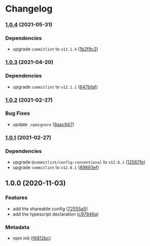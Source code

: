 # Changelog

### [1.0.4](https://github.com/b2broker/commitlint-config/compare/v1.0.3...v1.0.4) (2021-05-31)

### Dependencies

- upgrade `commitlint` to `v12.1.4` ([1b2f9c2](https://github.com/b2broker/commitlint-config/commit/1b2f9c2194a17184f3a34d6649be79b5cdfea7a2))

### [1.0.3](https://github.com/b2broker/commitlint-config/compare/v1.0.2...v1.0.3) (2021-04-20)

### Dependencies

- upgrade `commitlint` to `v12.1.1` ([647bfaf](https://github.com/b2broker/commitlint-config/commit/647bfafefbf9aad2cdd730ab833900e20e8ece49))

### [1.0.2](https://github.com/b2broker/commitlint-config/compare/v1.0.1...v1.0.2) (2021-02-27)

### Bug Fixes

- update `.npmignore` ([9aac947](https://github.com/b2broker/commitlint-config/commit/9aac947d73b65ab7e97e12b44ac0e47f8bb64a9a))

### [1.0.1](https://github.com/b2broker/commitlint-config/compare/v1.0.0...v1.0.1) (2021-02-27)

### Dependencies

- upgrade `@commitlint/config-conventional` to `v12.0.1` ([12567fe](https://github.com/b2broker/commitlint-config/commit/12567feb354c0cfc3a39ac6ded7819936762c1c5))
- upgrade `commitlint` to `v12.0.1` ([89893ef](https://github.com/b2broker/commitlint-config/commit/89893efc72a89dac2cda484af04c515e4fde1a53))

## 1.0.0 (2020-11-03)

### Features

- add the shareable config ([72555a5](https://github.com/b2broker/commitlint-config/commit/72555a5eff55d9e966bedcad8d7c44dd4be862b8))
- add the typescript declaration ([c97946a](https://github.com/b2broker/commitlint-config/commit/c97946a6ee7ff44dc2dbf16afda551417d176532))

### Metadata

- npm init ([f6812bc](https://github.com/b2broker/commitlint-config/commit/f6812bc147e6cce7f3c6758c635fa6a978729cf5))
